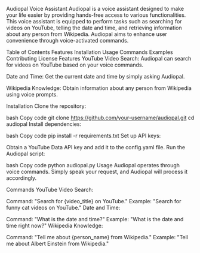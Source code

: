 Audiopal Voice Assistant
Audiopal is a voice assistant designed to make your life easier by providing hands-free access to various functionalities. This voice assistant is equipped to perform tasks such as searching for videos on YouTube, telling the date and time, and retrieving information about any person from Wikipedia. Audiopal aims to enhance user convenience through voice-activated commands.

Table of Contents
Features
Installation
Usage
Commands
Examples
Contributing
License
Features
YouTube Video Search: Audiopal can search for videos on YouTube based on your voice commands.

Date and Time: Get the current date and time by simply asking Audiopal.

Wikipedia Knowledge: Obtain information about any person from Wikipedia using voice prompts.

Installation
Clone the repository:

bash
Copy code
git clone https://github.com/your-username/audiopal.git
cd audiopal
Install dependencies:

bash
Copy code
pip install -r requirements.txt
Set up API keys:

Obtain a YouTube Data API key and add it to the config.yaml file.
Run the Audiopal script:

bash
Copy code
python audiopal.py
Usage
Audiopal operates through voice commands. Simply speak your request, and Audiopal will process it accordingly.

Commands
YouTube Video Search:

Command: "Search for {video_title} on YouTube."
Example: "Search for funny cat videos on YouTube."
Date and Time:

Command: "What is the date and time?"
Example: "What is the date and time right now?"
Wikipedia Knowledge:

Command: "Tell me about {person_name} from Wikipedia."
Example: "Tell me about Albert Einstein from Wikipedia."
